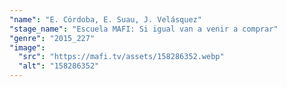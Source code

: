 ```yaml
---
"name": "E. Córdoba, E. Suau, J. Velásquez"
"stage_name": "Escuela MAFI: Si igual van a venir a comprar"
"genre": "2015_227"
"image":
  "src": "https://mafi.tv/assets/158286352.webp"
  "alt": "158286352"
---
```

